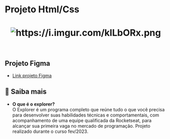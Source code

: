 # Projeto Html/Css

<h1 align="center">
  <img alt="https://i.imgur.com/klLbORx.png" />
</h1>

<br>

## Projeto Figma

* [Link projeto Figma](https://www.figma.com/file/YIJdRSBlY2R8IvvbW0aJ68/Explorer-Stage-03-Projeto-01-(Copy)?node-id=0%3A1&t=RcHMakH7mjTG1M25-0) <br>

## 🚀 Saiba mais

- <strong>O que é o explorer?</strong> <br>
O Explorer é um programa completo que reúne tudo o que você precisa para desenvolver suas habilidades técnicas e comportamentais, com acompanhamento de uma equipe qualificada da Rocketseat, para alcançar sua primeira vaga no mercado de programação.
Projeto realizado durante o curso fev/2023.
